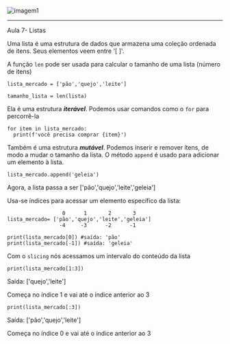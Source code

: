 
![imagem1](https://user-images.githubusercontent.com/50535434/182708414-ba308f44-5524-420f-af04-0c6b50faab09.gif)

---

Aula 7- Listas

Uma lista é uma estrutura de dados que armazena uma coleção ordenada de itens. Seus elementos veem entre '[ ]'.

A função ``len`` pode ser usada para calcular o tamanho de uma lista (número de itens)

```
lista_mercado = ['pão','quejo','leite']

tamanho_lista = len(lista)
```

Ela é uma estrutura _**iterável**_. Podemos usar comandos como o ``for`` para percorrê-la

```
for item in lista_mercado:
  print(f'você precisa comprar {item}')
```

Também é uma estrutura _**mutável**_. Podemos inserir e remover ítens, de modo a mudar o tamanho da lista.
O método ``append`` é usado para adicionar um elemento à lista.

```
lista_mercado.append('geleia')
```
Agora, a lista passa a ser ['pão','quejo','leite','geleia']

Usa-se índices para acessar um elemento específico da lista:

```
                  0      1       2       3
lista_mercado= ['pão','quejo','leite','geleia']
                 -4     -3      -2      -1
  
print(lista_mercado[0]) #saída: 'pão'
print(lista_mercado[-1]) #saída: 'geleia'
```

Com o ``slicing`` nós acessamos um intervalo do conteúdo da lista

```
print(lista_mercado[1:3])
```
Saída: ['quejo','leite']

Começa no índice 1 e vai até o índice anterior ao 3


```
print(lista_mercado[:3])
```
Saída: ['pão','quejo','leite']

Começa no índice 0 e vai até o índice anterior ao 3


